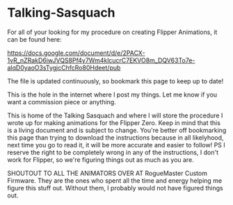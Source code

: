 # Talking-Sasquach
For all of your looking for my procedure on creating Flipper Animations, it can be found here:

https://docs.google.com/document/d/e/2PACX-1vR_nZRakD6iwJVQS8Pf4y7Wm4klcucrC7EKVO8m_DQV63To7e-alqD0yaoO3sTygjcChfcRo80Hdeet/pub

The file is updated continuously, so bookmark this page to keep up to date!

This is the hole in the internet where I post my things.  Let me know if you want a commission piece or anything.

This is home of the Talking Sasquach and where I will store the procedure I wrote up for making animations for the Flipper Zero.  Keep in mind that this is a living document and is subject to change.  You're better off bookmarking this page than trying to download the instructions because in all likelyhood, next time you go to read it, it will be more accurate and easier to follow!  PS I reserve the right to be completely wrong in any of the instructions, I don't work for Flipper, so we're figuring things out as much as you are.

SHOUTOUT TO ALL THE ANIMATORS OVER AT RogueMaster Custom Firmware.  They are the ones who spent all the time and energy helping me figure this stuff out.  Without them, I probably would not have figured things out.
